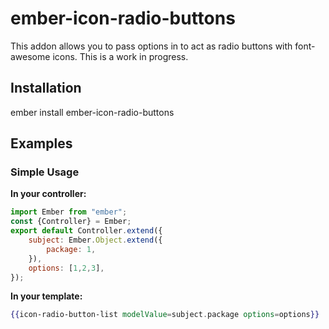 # ember-icon-radio-buttons
This addon allows you to pass options in to act as radio buttons with font-awesome icons. This is a work in progress.

## Installation
ember install ember-icon-radio-buttons

## Examples
### Simple Usage
**In your controller:**
```javascript
import Ember from "ember";
const {Controller} = Ember;
export default Controller.extend({
	subject: Ember.Object.extend({
		package: 1,
	}),
	options: [1,2,3],
});
```
**In your template:**
```handlebars
{{icon-radio-button-list modelValue=subject.package options=options}}
```
